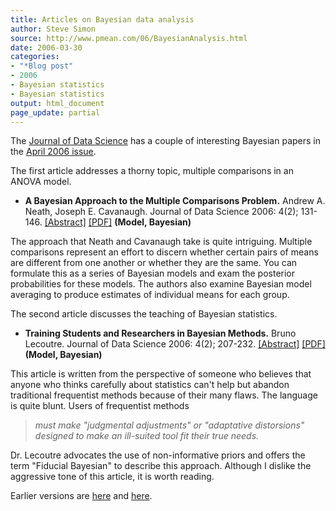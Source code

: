 ```yaml
---
title: Articles on Bayesian data analysis
author: Steve Simon
source: http://www.pmean.com/06/BayesianAnalysis.html
date: 2006-03-30
categories:
- "*Blog post"
- 2006
- Bayesian statistics
- Bayesian statistics
output: html_document
page_update: partial
---
```

The [Journal of Data Science](http://www.sinica.edu.tw/~jds/index.html)
has a couple of interesting Bayesian papers in the [April 2006
issue](http://www.sinica.edu.tw/~jds/Content-v-4-2.html).

The first article addresses a thorny topic, multiple comparisons in an
ANOVA model.

-   **A Bayesian Approach to the Multiple Comparisons Problem.**
    Andrew A. Neath, Joseph E. Cavanaugh. Journal of Data Science 2006:
    4(2); 131-146.
    [\[Abstract\]](http://www.sinica.edu.tw/~jds/A266.html)
    [\[PDF\]](http://www.sinica.edu.tw/~jds/JDS-266.pdf) **(Model,
    Bayesian)**

The approach that Neath and Cavanaugh take is quite intriguing. Multiple
comparisons represent an effort to discern whether certain pairs of
means are different from one another or whether they are the same. You
can formulate this as a series of Bayesian models and exam the posterior
probabilities for these models. The authors also examine Bayesian model
averaging to produce estimates of individual means for each group.

The second article discusses the teaching of Bayesian statistics.

-   **Training Students and Researchers in Bayesian Methods.** Bruno
    Lecoutre. Journal of Data Science 2006: 4(2); 207-232.
    [\[Abstract\]](http://www.sinica.edu.tw/~jds/A246.html)
    [\[PDF\]](http://www.sinica.edu.tw/~jds/JDS-246.pdf) **(Model,
    Bayesian)**

This article is written from the perspective of someone who believes
that anyone who thinks carefully about statistics can't help but
abandon traditional frequentist methods because of their many flaws. The
language is quite blunt. Users of frequentist methods

> *must make "judgmental adjustments" or "adaptative distorsions"
> designed to make an ill-suited tool fit their true needs.*

Dr. Lecoutre advocates the use of non-informative priors and offers the
term "Fiducial Bayesian" to describe this approach. Although I dislike
the aggressive tone of this article, it is worth reading.

Earlier versions are [here][sim1] and [here][sim2].

[sim1]: http://www.pmean.com/06/BayesianAnalysis.html
[sim2]: http://new.pmean.com/BayesianAnalysis/
